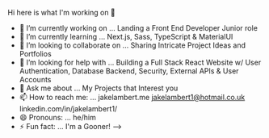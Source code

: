 Hi here is what I'm working on 👋


- 🔭 I’m currently working on ... Landing a Front End Developer Junior role
- 🌱 I’m currently learning ... Next.js, Sass, TypeScript & MaterialUI 
- 👯 I’m looking to collaborate on ... Sharing Intricate Project Ideas and Portfolios
- 🤔 I’m looking for help with ... Building a Full Stack React Website w/ User Authentication, Database Backend, Security, External APIs & User Accounts
- 💬 Ask me about ... My Projects that Interest you
- 📫 How to reach me: ... jakelambert.me jakelambert1@hotmail.co.uk linkedin.com/in/jakelambert1/
- 😄 Pronouns: ... he/him
- ⚡ Fun fact: ... I'm a Gooner!
-->
